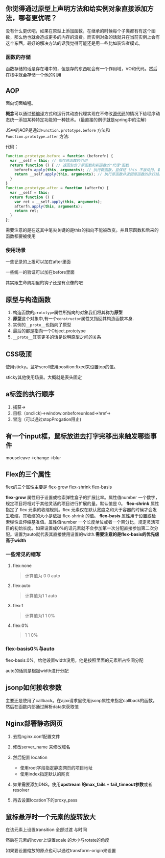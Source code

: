 ## 你觉得通过原型上声明方法和给实例对象直接添加方法，哪者更优呢？

没有什么更优吧，如果在原型上添加函数，在继承的时候每个子类都有有这个函数，那么他也就会造成更多的内存的浪费。而实例对象的话就只在当前实例上会有这个东西。最好的解决方法的话我觉得可能还是用一些比如装饰者模式。

### 函数的存储

函数存储的话是存在堆中的，但是存的东西呢会有一个作用域，VO和代码。然后在栈中就会存储一个他的引用

## AOP

面向切面编程。

**概念**可以通过[预编译](https://baike.baidu.com/item/预编译)方式和运行其动态代理实现在不修改[源代码](https://baike.baidu.com/item/源代码)的情况下给程序动态统一添加某种特定功能的一种技术。（最直接的例子就是spring中的注解）

JS中的AOP是通过`Function.prototype.before` 方法和 `Function.prototype.after` 方法:

代码：

```js
Function.prototype.before = function (beforefn) {
  var __self = this; // 保存原函数的引用
  return function () { // 返回包含了原函数和新函数的"代理"函数
    beforefn.apply(this, arguments); // 执行新函数，且保证 this 不被劫持，新函数接受的参数也会被原封不动地传入原函数，新函数在原函数之前执行
    return __self.apply(this, arguments); // 执行原函数并返回原函数的执行结果，并且保证 this 不被劫持
  }
}
Function.prototype.after = function (afterfn) {
  var __self = this;
  return function () {
    var ret = __self.apply(this, arguments);
    afterfn.apply(this, arguments);
    return ret;
  }
};

```

需要注意的是在这其中笔尖关键的是this的指向不能被改变。并且原函数和后来的函数都要被使用

### 使用场景

一些记录的上报可以加在after里面

一些统一的验证可以加在before里面

其实跟生命周期里的钩子还是有点像的吧

## 原型与构造函数

1. 构造函数的`prototype`属性所指向的对象我们将其称为**原型**
2.  **原型**这个对象中,有一个`constructor`属性又指回其构造函数本身.
3. 实例的`__proto__`也指向了原型
4. 最后的都是指向一个Object.prototype
5. `__proto__`其实更多的话是说明原型之间的关系

## CSS吸顶

使用sticky。监听scroll使用position:fixed来设置top的值。

sticky其他使用场景。大概就是表头固定

## a标签的执行顺序

1. 捕获->
2. 目标（onclick)->window.onbeforeunload->href->
3. 冒泡（可以通过stopProgation阻止)

## 有一个input框，鼠标放进去打字完移出来触发哪些事件

mouseleave->change->blur

## Flex的三个属性

flex的三个属性主要是 flex-grow flex-shrink flex-basis

**flex-grow** 属性用于设置或检索弹性盒子的扩展比率。属性值number 一个数字，规定项目将相对于其他灵活的项目进行扩展的量。默认值是 0。
**flex-shrink** 属性指定了 flex 元素的收缩规则。flex 元素仅在默认宽度之和大于容器的时候才会发生收缩，其收缩的大小是依据 flex-shrink 的值。
**flex-basis** 属性用于设置或检索弹性盒伸缩基准值。属性值number 一个长度单位或者一个百分比，规定灵活项目的初始长度。如果设置成0%的话元素就不会参加第一次分配直接参加第二次分配。设置为auto就代表其直接使用设置的width.**需要注意的是flex-basis的优先级高于width**

### 一些常见的缩写

1. flex:none

   > 计算值为 0 0 auto

2. flex:auto

   > 计算值为1 1 auto

3. flex:1

   > 计算值为1 1 0%

4. flex:0%

   > 1 1 0%

### flex-basis0%与auto

flex-basis:0%。给他设置width没用。他是按照里面的元素所占空间分配

auto的话则是根据width进行分配

## jsonp如何接收参数

主要还是使用了callback。在ajax请求里使用jsonp属性来指定callback的函数。然后在函数内部通过解析data来获取值

## Nginx部署静态网页

1. 去找nginx.conf配置文件
2. 修改server_name 来修改域名
3. 然后配置 location
   + 使用root字段指定静态网页的项目地址
   + 使用index指定默认的网页

4. 如果需要添加DNS。使用**upstream 的max_fails + fail_timeout参数**或者resolver
5. 再去设置location下的proxy_pass

## 鼠标悬浮时一个元素的旋转放大

在该元素上设置transition 全部过渡 与时间

然后在元素的hover上设置scale 的大小与rotate的角度

如果要设置缩放的原点也可以通过transform-origin来设置